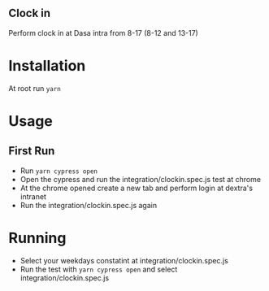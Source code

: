 ## Clock in

 Perform clock in at Dasa intra from 8-17 (8-12 and 13-17)
 
# Installation

At root run `yarn`

# Usage

## First Run

- Run `yarn cypress open`
- Open the cypress and run the integration/clockin.spec.js test at chrome
- At the chrome opened create a new tab and perform login at dextra's intranet
- Run the integration/clockin.spec.js again

# Running

- Select your weekdays constatint at integration/clockin.spec.js
- Run the test with `yarn cypress open` and select integration/clockin.spec.js
